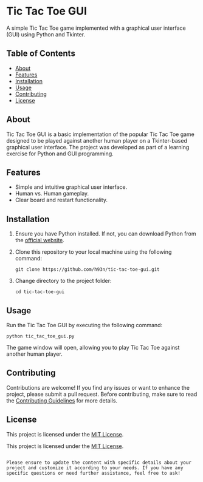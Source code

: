 # Tic Tac Toe GUI

A simple Tic Tac Toe game implemented with a graphical user interface (GUI) using Python and Tkinter.

## Table of Contents

- [About](#about)
- [Features](#features)
- [Installation](#installation)
- [Usage](#usage)
- [Contributing](#contributing)
- [License](#license)

## About

Tic Tac Toe GUI is a basic implementation of the popular Tic Tac Toe game designed to be played against another human player on a Tkinter-based graphical user interface. The project was developed as part of a learning exercise for Python and GUI programming.

## Features

- Simple and intuitive graphical user interface.
- Human vs. Human gameplay.
- Clear board and restart functionality.

## Installation

1. Ensure you have Python installed. If not, you can download Python from the [official website](https://www.python.org/).

2. Clone this repository to your local machine using the following command:

   ```
   git clone https://github.com/h93n/tic-tac-toe-gui.git
   ```

3. Change directory to the project folder:

   ```
   cd tic-tac-toe-gui
   ```

## Usage

Run the Tic Tac Toe GUI by executing the following command:

```
python tic_tac_toe_gui.py
```

The game window will open, allowing you to play Tic Tac Toe against another human player.

## Contributing

Contributions are welcome! If you find any issues or want to enhance the project, please submit a pull request. Before contributing, make sure to read the [Contributing Guidelines](CONTRIBUTING.md) for more details.

## License


This project is licensed under the [MIT License](LICENSE).

This project is licensed under the [MIT License](LICENSE).
```

Please ensure to update the content with specific details about your project and customize it according to your needs. If you have any specific questions or need further assistance, feel free to ask!

